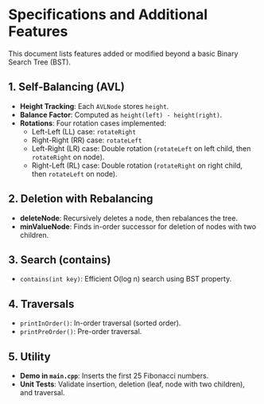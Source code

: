 # Specifications and Additional Features

This document lists features added or modified beyond a basic Binary Search Tree (BST).

## 1. Self-Balancing (AVL)
- **Height Tracking**: Each `AVLNode` stores `height`.
- **Balance Factor**: Computed as `height(left) - height(right)`.
- **Rotations**: Four rotation cases implemented:
  - Left-Left (LL) case: `rotateRight`
  - Right-Right (RR) case: `rotateLeft`
  - Left-Right (LR) case: Double rotation (`rotateLeft` on left child, then `rotateRight` on node).
  - Right-Left (RL) case: Double rotation (`rotateRight` on right child, then `rotateLeft` on node).

## 2. Deletion with Rebalancing
- **deleteNode**: Recursively deletes a node, then rebalances the tree.
- **minValueNode**: Finds in-order successor for deletion of nodes with two children.

## 3. Search (contains)
- `contains(int key)`: Efficient O(log n) search using BST property.

## 4. Traversals
- `printInOrder()`: In-order traversal (sorted order).
- `printPreOrder()`: Pre-order traversal.

## 5. Utility
- **Demo in `main.cpp`**: Inserts the first 25 Fibonacci numbers.
- **Unit Tests**: Validate insertion, deletion (leaf, node with two children), and traversal.
